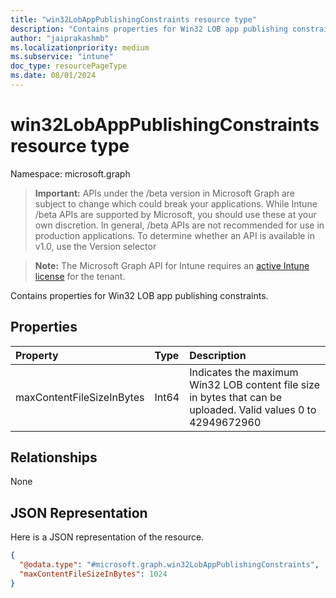 ```yaml
---
title: "win32LobAppPublishingConstraints resource type"
description: "Contains properties for Win32 LOB app publishing constraints."
author: "jaiprakashmb"
ms.localizationpriority: medium
ms.subservice: "intune"
doc_type: resourcePageType
ms.date: 08/01/2024
---
```


# win32LobAppPublishingConstraints resource type

Namespace: microsoft.graph

> **Important:** APIs under the /beta version in Microsoft Graph are subject to change which could break your applications. While Intune /beta APIs are supported by Microsoft, you should use these at your own discretion. In general, /beta APIs are not recommended for use in production applications. To determine whether an API is available in v1.0, use the Version selector

> **Note:** The Microsoft Graph API for Intune requires an [active Intune license](https://go.microsoft.com/fwlink/?linkid=839381) for the tenant.

Contains properties for Win32 LOB app publishing constraints.

## Properties
|Property|Type|Description|
|:---|:---|:---|
|maxContentFileSizeInBytes|Int64|Indicates the maximum Win32 LOB content file size in bytes that can be uploaded. Valid values 0 to 42949672960|

## Relationships
None

## JSON Representation
Here is a JSON representation of the resource.
<!-- {
  "blockType": "resource",
  "@odata.type": "microsoft.graph.win32LobAppPublishingConstraints"
}
-->
``` json
{
  "@odata.type": "#microsoft.graph.win32LobAppPublishingConstraints",
  "maxContentFileSizeInBytes": 1024
}
```
